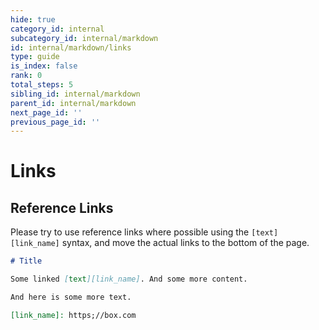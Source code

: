 ```yaml
---
hide: true
category_id: internal
subcategory_id: internal/markdown
id: internal/markdown/links
type: guide
is_index: false
rank: 0
total_steps: 5
sibling_id: internal/markdown
parent_id: internal/markdown
next_page_id: ''
previous_page_id: ''
---
```


<!-- does not need translation -->

# Links

## Reference Links

Please try to use reference links where possible using the `[text][link_name]`
syntax, and move the actual links to the bottom of the page.

```md
# Title

Some linked [text][link_name]. And some more content.

And here is some more text.

[link_name]: https;//box.com
```
